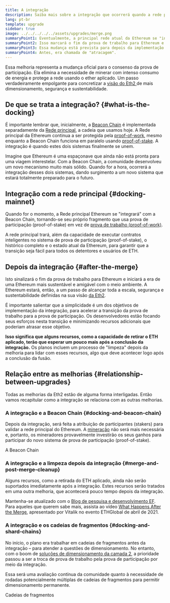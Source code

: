 ```yaml
---
title: A integração
description: Saiba mais sobre a integração que ocorrerá quando a rede principal do Ethereum se unir ao sistema de prova de participação (proof-of-stake) coordenado pela Beacon Chain.
lang: pt-br
template: upgrade
sidebar: true
image: ../../../../../assets/upgrades/merge.png
summaryPoint1: Eventualmente, a principal rede atual da Ethereum se "integrará" ao sistema de prova de participação.
summaryPoint2: Isso marcará o fim da prova de trabalho para Ethereum e a transição completa para a prova de participação.
summaryPoint3: Essa mudança está prevista para depois da implementação das cadeias de fragmentos.
summaryPoint4: Antes, era chamada de "atracagem".
---
```


<UpgradeStatus date="~Q1/Q2 2022">
  Essa melhoria representa a mudança oficial para o consenso da prova de participação. Ela elimina a necessidade de minerar com intenso consumo de energia e protege a rede usando o ether aplicado. Um passo verdadeiramente empolgante para concretizar a <a href="/vision/"> visão do Eth2 </a> de mais dimensionamento, segurança e sustentabilidade.
</UpgradeStatus>

## De que se trata a integração? {#what-is-the-docking}

É importante lembrar que, inicialmente, a [Beacon Chain](/upgrades/beacon-chain/) é implementada separadamente da [Rede principal](/glossary/#mainnet), a cadeia que usamos hoje. A Rede principal da Ethereum continua a ser protegida pela [proof-of-work](/developers/docs/consensus-mechanisms/pow/), mesmo enquanto a Beacon Chain funciona em paralelo usando [proof-of-stake](/developers/docs/consensus-mechanisms/pos/). A integração é quando estes dois sistemas finalmente se unem.

Imagine que Ethereum é uma espaçonave que ainda não está pronta para uma viagem interestelar. Com a Beacon Chain, a comunidade desenvolveu um novo mecanismo muito mais sólido. Quando for a hora, ocorrerá a integração desses dois sistemas, dando surgimento a um novo sistema que estará totalmente preparado para o futuro.

## Integração com a rede principal {#docking-mainnet}

Quando for o momento, a Rede principal Ethereum se "integrará" com a Beacon Chain, tornando-se seu próprio fragmento que usa prova de participação (proof-of-stake) em vez de [ prova de trabalho (proof-of-work)](/developers/docs/consensus-mechanisms/pow/).

A rede principal trará, além da capacidade de executar contratos inteligentes no sistema de prova de participação (proof-of-stake), o histórico completo e o estado atual da Ethereum, para garantir que a transição seja fácil para todos os detentores e usuários de ETH.

## Depois da integração {#after-the-merge}

Isto sinalizará o fim da prova de trabalho para Ethereum e iniciará a era de uma Ethereum mais sustentável e amigável com o meio ambiente. A Ethereum estará, então, a um passo de alcançar toda a escala, segurança e sustentabilidade definidas na sua visão [da Eth2](/vision/).

É importante salientar que a simplicidade é um dos objetivos de implementação da integração, para acelerar a transição da prova de trabalho para a prova de participação. Os desenvolvedores estão focando seus esforços nesta transição e minimizando recursos adicionais que poderiam atrasar esse objetivo.

**Isso significa que alguns recursos, como a capacidade de retirar o ETH aplicado, terão que esperar um pouco mais após a conclusão da integração.** Os planos incluem um processo de "limpeza" depois da melhoria para lidar com esses recursos, algo que deve acontecer logo após a conclusão da fusão.

## Relação entre as melhorias {#relationship-between-upgrades}

Todas as melhorias da Eth2 estão de alguma forma interligadas. Então vamos recapitular como a integração se relaciona com as outras melhorias.

### A integração e a Beacon Chain {#docking-and-beacon-chain}

Depois da integração, será feita a atribuição de participantes (stakers) para validar a rede principal do Ethereum. A [mineração](/developers/docs/consensus-mechanisms/pow/mining/) não será mais necessária e, portanto, os mineradores provavelmente investirão os seus ganhos para participar do novo sistema de prova de participação (proof-of-stake).

<ButtonLink to="/upgrades/beacon-chain/">A Beacon Chain</ButtonLink>

### A integração e a limpeza depois da integração {#merge-and-post-merge-cleanup}

Alguns recursos, como a retirada do ETH aplicado, ainda não serão suportados imediatamente após a integração. Estes recursos serão tratados em uma outra melhoria, que acontecerá pouco tempo depois da integração.

Mantenha-se atualizado com o [Blog de pesquisa e desenvolvimento EF](https://blog.ethereum.org/category/research-and-development/). Para aqueles que querem sabe mais, assista ao vídeo [What Happens After the Merge](https://youtu.be/7ggwLccuN5s?t=101), apresentado por Vitalik no evento ETHGlobal de abril de 2021.

### A integração e os cadeias de fragmentos {#docking-and-shard-chains}

No início, o plano era trabalhar em cadeias de fragmentos antes da integração – para atender a questões de dimensionamento. No entanto, com o boom de [soluções de dimensionamento da camada 2](/developers/docs/scaling/#layer-2-scaling), a prioridade passou a ser a troca de prova de trabalho pela prova de participação por meio da integração.

Essa será uma avaliação contínua da comunidade quanto à necessidade de rodadas potencialmente múltiplas de cadeias de fragmentos para permitir dimensionamento permanente.

<ButtonLink to="/upgrades/shard-chains/">Cadeias de fragmentos</ButtonLink>
